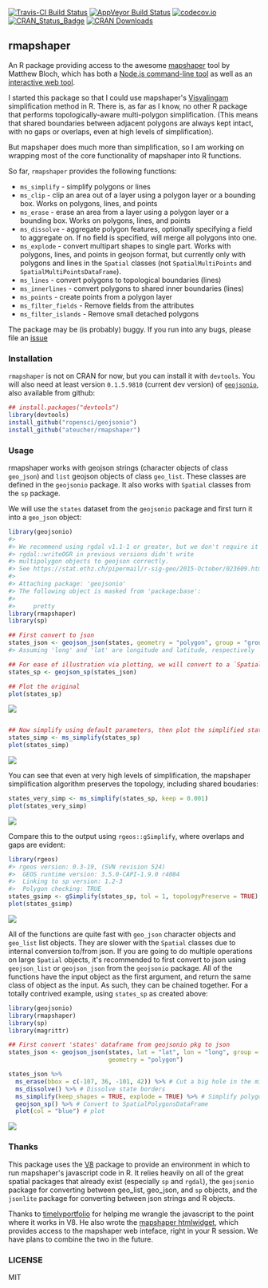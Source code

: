 <!-- README.md is generated from README.Rmd. Please edit that file -->
[![Travis-CI Build Status](https://travis-ci.org/ateucher/rmapshaper.svg?branch=master)](https://travis-ci.org/ateucher/rmapshaper) [![AppVeyor Build Status](https://ci.appveyor.com/api/projects/status/github/ateucher/rmapshaper?branch=master&svg=true)](https://ci.appveyor.com/project/ateucher/rmapshaper) [![codecov.io](https://codecov.io/github/ateucher/rmapshaper/coverage.svg?branch=master)](https://codecov.io/github/ateucher/rmapshaper?branch=master) [![CRAN\_Status\_Badge](http://www.r-pkg.org/badges/version/rmapshaper)](https://cran.r-project.org/package=rmapshaper) [![CRAN Downloads](http://cranlogs.r-pkg.org/badges/rmapshaper)](http://cran.rstudio.com/web/packages/rmapshaper/index.html)

rmapshaper
----------

An R package providing access to the awesome [mapshaper](https://github.com/mbloch/mapshaper/) tool by Matthew Bloch, which has both a [Node.js command-line tool](https://github.com/mbloch/mapshaper/wiki/Introduction-to-the-Command-Line-Tool) as well as an [interactive web tool](http://mapshaper.org/).

I started this package so that I could use mapshaper's [Visvalingam](http://bost.ocks.org/mike/simplify/) simplification method in R. There is, as far as I know, no other R package that performs topologically-aware multi-polygon simplification. (This means that shared boundaries between adjacent polygons are always kept intact, with no gaps or overlaps, even at high levels of simplification).

But mapshaper does much more than simplification, so I am working on wrapping most of the core functionality of mapshaper into R functions.

So far, `rmapshaper` provides the following functions:

-   `ms_simplify` - simplify polygons or lines
-   `ms_clip` - clip an area out of a layer using a polygon layer or a bounding box. Works on polygons, lines, and points
-   `ms_erase` - erase an area from a layer using a polygon layer or a bounding box. Works on polygons, lines, and points
-   `ms_dissolve` - aggregate polygon features, optionally specifying a field to aggregate on. If no field is specified, will merge all polygons into one.
-   `ms_explode` - convert multipart shapes to single part. Works with polygons, lines, and points in geojson format, but currently only with polygons and lines in the `Spatial` classes (not `SpatialMultiPoints` and `SpatialMultiPointsDataFrame`).
-   `ms_lines` - convert polygons to topological boundaries (lines)
-   `ms_innerlines` - convert polygons to shared inner boundaries (lines)
-   `ms_points` - create points from a polygon layer
-   `ms_filter_fields` - Remove fields from the attributes
-   `ms_filter_islands` - Remove small detached polygons

The package may be (is probably) buggy. If you run into any bugs, please file an [issue](https://github.com/ateucher/rmapshaper/issues/)

### Installation

`rmapshaper` is not on CRAN for now, but you can install it with `devtools`. You will also need at least version `0.1.5.9810` (current dev version) of [`geojsonio`](https://github.com/ropensci/geojsonio), also available from github:

``` r
## install.packages("devtools")
library(devtools)
install_github("ropensci/geojsonio")
install_github("ateucher/rmapshaper")
```

### Usage

rmapshaper works with geojson strings (character objects of class `geo_json`) and `list` geojson objects of class `geo_list`. These classes are defined in the `geojsonio` package. It also works with `Spatial` classes from the `sp` package.

We will use the `states` dataset from the `geojsonio` package and first turn it into a `geo_json` object:

``` r
library(geojsonio)
#> 
#> We recommend using rgdal v1.1-1 or greater, but we don't require it
#> rgdal::writeOGR in previous versions didn't write
#> multipolygon objects to geojson correctly.
#> See https://stat.ethz.ch/pipermail/r-sig-geo/2015-October/023609.html
#> 
#> Attaching package: 'geojsonio'
#> The following object is masked from 'package:base':
#> 
#>     pretty
library(rmapshaper)
library(sp)

## First convert to json
states_json <- geojson_json(states, geometry = "polygon", group = "group")
#> Assuming 'long' and 'lat' are longitude and latitude, respectively

## For ease of illustration via plotting, we will convert to a `SpatialPolygonsDataFrame`:
states_sp <- geojson_sp(states_json)

## Plot the original
plot(states_sp)
```

![](fig/README-unnamed-chunk-2-1.png)

``` r

## Now simplify using default parameters, then plot the simplified states
states_simp <- ms_simplify(states_sp)
plot(states_simp)
```

![](fig/README-unnamed-chunk-2-2.png)

You can see that even at very high levels of simplification, the mapshaper simplification algorithm preserves the topology, including shared boudaries:

``` r
states_very_simp <- ms_simplify(states_sp, keep = 0.001)
plot(states_very_simp)
```

![](fig/README-unnamed-chunk-3-1.png)

Compare this to the output using `rgeos::gSimplify`, where overlaps and gaps are evident:

``` r
library(rgeos)
#> rgeos version: 0.3-19, (SVN revision 524)
#>  GEOS runtime version: 3.5.0-CAPI-1.9.0 r4084 
#>  Linking to sp version: 1.2-3 
#>  Polygon checking: TRUE
states_gsimp <- gSimplify(states_sp, tol = 1, topologyPreserve = TRUE)
plot(states_gsimp)
```

![](fig/README-unnamed-chunk-4-1.png)

All of the functions are quite fast with `geo_json` character objects and `geo_list` list objects. They are slower with the `Spatial` classes due to internal conversion to/from json. If you are going to do multiple operations on large `Spatial` objects, it's recommended to first convert to json using `geojson_list` or `geojson_json` from the `geojsonio` package. All of the functions have the input object as the first argument, and return the same class of object as the input. As such, they can be chained together. For a totally contrived example, using `states_sp` as created above:

``` r
library(geojsonio)
library(rmapshaper)
library(sp)
library(magrittr)

## First convert 'states' dataframe from geojsonio pkg to json
states_json <- geojson_json(states, lat = "lat", lon = "long", group = "group", 
                            geometry = "polygon")

states_json %>% 
  ms_erase(bbox = c(-107, 36, -101, 42)) %>% # Cut a big hole in the middle
  ms_dissolve() %>% # Dissolve state borders
  ms_simplify(keep_shapes = TRUE, explode = TRUE) %>% # Simplify polygon
  geojson_sp() %>% # Convert to SpatialPolygonsDataFrame
  plot(col = "blue") # plot
```

![](fig/README-unnamed-chunk-5-1.png)

### Thanks

This package uses the [V8](https://cran.r-project.org/package=V8) package to provide an environment in which to run mapshaper's javascript code in R. It relies heavily on all of the great spatial packages that already exist (especially `sp` and `rgdal`), the `geojsonio` package for converting between geo\_list, geo\_json, and `sp` objects, and the `jsonlite` package for converting between json strings and R objects.

Thanks to [timelyportfolio](https://github.com/timelyportfolio) for helping me wrangle the javascript to the point where it works in V8. He also wrote the [mapshaper htmlwidget](https://github.com/timelyportfolio/mapshaper_htmlwidget), which provides access to the mapshaper web inteface, right in your R session. We have plans to combine the two in the future.

### LICENSE

MIT
